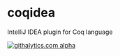 coqidea
=======

IntelliJ IDEA plugin for Coq language

[![githalytics.com alpha](https://cruel-carlota.pagodabox.com/f7390f7d7e3e9926a8b36321af590c9a "githalytics.com")](http://githalytics.com/enriquerodbe/coqidea)
